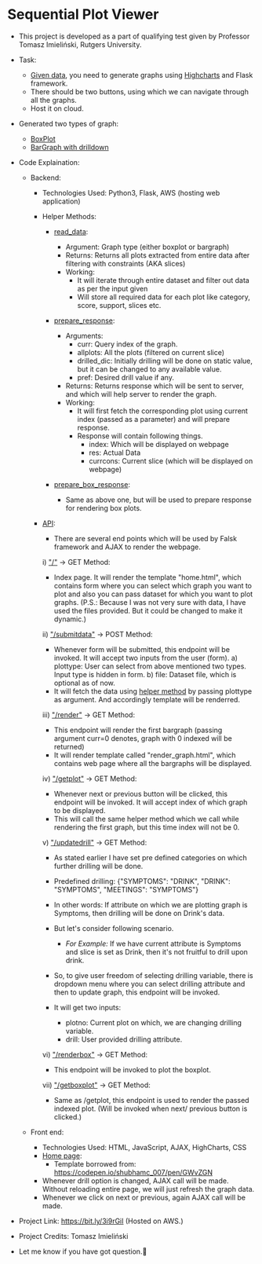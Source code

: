 # Sequential Plot Viewer

* This project is developed as a part of qualifying test given by Professor Tomasz Imieliński, Rutgers University.
* Task: 
  * [Given data](/data/), you need to generate graphs using [Highcharts](https://www.highcharts.com/) and Flask framework.
  * There should be two buttons, using which we can navigate through all the graphs.
  * Host it on cloud.
* Generated two types of graph:
  * [BoxPlot](https://www.highcharts.com/demo/box-plot)
  * [BarGraph with drilldown](https://www.highcharts.com/demo/column-drilldown)

* Code Explaination:
  * Backend:
    * Technologies Used: Python3, Flask, AWS (hosting web application)
    * Helper Methods:
      * [read_data](https://github.com/vraj152/sequential-plot-viewer/blob/9551e3a25a35a9d17814bd11c6ea6e73a9ce0c78/API/flaskAPIs.py#L4):
        * Argument: Graph type (either boxplot or bargraph)
        * Returns: Returns all plots extracted from entire data after filtering with constraints (AKA slices)
        * Working:
          * It will iterate through entire dataset and filter out data as per the input given
          * Will store all required data for each plot like category, score, support, slices etc.

      * [prepare_response](https://github.com/vraj152/sequential-plot-viewer/blob/9551e3a25a35a9d17814bd11c6ea6e73a9ce0c78/API/flaskAPIs.py#L47):
        * Arguments:
          * curr: Query index of the graph.
          * allplots: All the plots (filtered on current slice)
          * drilled_dic: Initially drilling will be done on static value, but it can be changed to any available value.
          * pref: Desired drill value if any.
        * Returns: Returns response which will be sent to server, and which will help server to render the graph.
        * Working:
          * It will first fetch the corresponding plot using current index (passed as a parameter) and will prepare response.
          * Response will contain following things.
            * index: Which will be displayed on webpage
            * res: Actual Data
            * currcons: Current slice (which will be displayed on webpage)

      * [prepare_box_response](https://github.com/vraj152/sequential-plot-viewer/blob/9551e3a25a35a9d17814bd11c6ea6e73a9ce0c78/API/flaskAPIs.py#L135):
        * Same as above one, but will be used to prepare response for rendering box plots.

    * [API](/entryPoint.py):
      * There are several end points which will be used by Falsk framework and AJAX to render the webpage.

      i) ["/"](https://github.com/vraj152/sequential-plot-viewer/blob/9551e3a25a35a9d17814bd11c6ea6e73a9ce0c78/entryPoint.py#L11) -> GET Method:
        * Index page. It will render the template "home.html", which contains form where you can select which graph you want to plot and also you can
        pass dataset for which you want to plot graphs.
        (P.S.: Because I was not very sure with data, I have used the files provided. But it could be changed to make it dynamic.)

      ii) ["/submitdata"](https://github.com/vraj152/sequential-plot-viewer/blob/9551e3a25a35a9d17814bd11c6ea6e73a9ce0c78/entryPoint.py#L15) -> POST Method:
        * Whenever form will be submitted, this endpoint will be invoked. It will accept two inputs from the user (form).
          a) plottype: User can select from above mentioned two types. Input type is hidden in form.
          b) file: Dataset file, which is optional as of now.
        * It will fetch the data using [helper method]() by passing plottype as argument. And accordingly template will be renderred.

      iii) ["/render"](https://github.com/vraj152/sequential-plot-viewer/blob/9551e3a25a35a9d17814bd11c6ea6e73a9ce0c78/entryPoint.py#L28) -> GET Method:
        * This endpoint will render the first bargraph (passing argument curr=0 denotes, graph with 0 indexed will be returned)
        * It will render template called "render_graph.html", which contains web page where all the bargraphs will be displayed. 

      iv) ["/getplot"](https://github.com/vraj152/sequential-plot-viewer/blob/9551e3a25a35a9d17814bd11c6ea6e73a9ce0c78/entryPoint.py#L33) -> GET Method:
        * Whenever next or previous button will be clicked, this endpoint will be invoked. It will accept index of which graph to be displayed. 
        * This will call the same helper method which we call while rendering the first graph, but this time index will not be 0.

      v) ["/updatedrill"](https://github.com/vraj152/sequential-plot-viewer/blob/9551e3a25a35a9d17814bd11c6ea6e73a9ce0c78/entryPoint.py#L39) -> GET Method:
        * As stated earlier I have set pre defined categories on which further drilling will be done.
        * Predefined drilling: {"SYMPTOMS": "DRINK", "DRINK": "SYMPTOMS", "MEETINGS": "SYMPTOMS"}
        * In other words: If attribute on which we are plotting graph is Symptoms, then drilling will be done on Drink's data.
        * But let's consider following scenario.
          * _For Example:_ If we have current attribute is Symptoms and slice is set as Drink, then it's not fruitful to drill upon drink.
        * So, to give user freedom of selecting drilling variable, there is dropdown menu where you can select drilling attribute and then to update 
        graph, this endpoint will be invoked.

        * It will get two inputs:
          * plotno: Current plot on which, we are changing drilling variable.
          * drill: User provided drilling attribute.

      vi) ["/renderbox"](https://github.com/vraj152/sequential-plot-viewer/blob/9551e3a25a35a9d17814bd11c6ea6e73a9ce0c78/entryPoint.py#L46) -> GET Method:
        * This endpoint will be invoked to plot the boxplot.

      vii) ["/getboxplot"](https://github.com/vraj152/sequential-plot-viewer/blob/9551e3a25a35a9d17814bd11c6ea6e73a9ce0c78/entryPoint.py#L51) -> GET Method:
        * Same as /getplot, this endpoint is used to render the passed indexed plot. (Will be invoked when next/ previous button is clicked.)
      
  * Front end:
    * Technologies Used: HTML, JavaScript, AJAX, HighCharts, CSS
    * [Home page](/templates/home.html):
      * Template borrowed from: https://codepen.io/shubhamc_007/pen/GWvZGN
    * Whenever drill option is changed, AJAX call will be made. Without reloading entire page, we will just refresh the graph data.
    * Whenever we click on next or previous, again AJAX call will be made.
 
* Project Link: https://bit.ly/3i9rGiI (Hosted on AWS.)
* Project Credits: Tomasz Imieliński
* Let me know if you have got question.:raising_hand:
 
    
  
    


